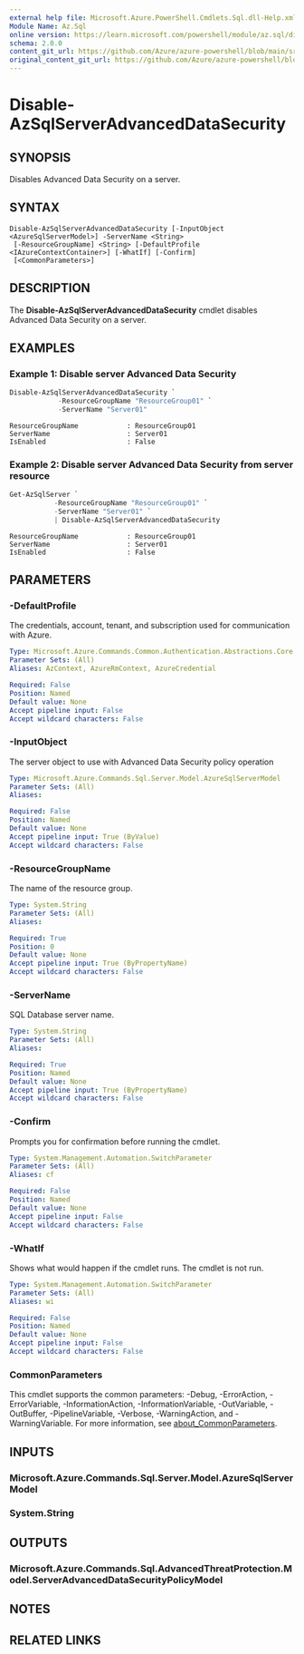 ```yaml
---
external help file: Microsoft.Azure.PowerShell.Cmdlets.Sql.dll-Help.xml
Module Name: Az.Sql
online version: https://learn.microsoft.com/powershell/module/az.sql/disable-azsqlserveradvanceddatasecurity
schema: 2.0.0
content_git_url: https://github.com/Azure/azure-powershell/blob/main/src/Sql/Sql/help/Disable-AzSqlServerAdvancedDataSecurity.md
original_content_git_url: https://github.com/Azure/azure-powershell/blob/main/src/Sql/Sql/help/Disable-AzSqlServerAdvancedDataSecurity.md
---
```


# Disable-AzSqlServerAdvancedDataSecurity

## SYNOPSIS
Disables Advanced Data Security on a server.

## SYNTAX

```
Disable-AzSqlServerAdvancedDataSecurity [-InputObject <AzureSqlServerModel>] -ServerName <String>
 [-ResourceGroupName] <String> [-DefaultProfile <IAzureContextContainer>] [-WhatIf] [-Confirm]
 [<CommonParameters>]
```

## DESCRIPTION
The **Disable-AzSqlServerAdvancedDataSecurity** cmdlet disables Advanced Data Security on a server.

## EXAMPLES

### Example 1: Disable server Advanced Data Security
```powershell
Disable-AzSqlServerAdvancedDataSecurity `
            -ResourceGroupName "ResourceGroup01" `
            -ServerName "Server01"
```

```output
ResourceGroupName	         : ResourceGroup01
ServerName		             : Server01
IsEnabled		             : False
```

### Example 2: Disable server Advanced Data Security from server resource
```powershell
Get-AzSqlServer `
           -ResourceGroupName "ResourceGroup01" `
           -ServerName "Server01" `
           | Disable-AzSqlServerAdvancedDataSecurity
```

```output
ResourceGroupName	         : ResourceGroup01
ServerName		             : Server01
IsEnabled		             : False
```

## PARAMETERS

### -DefaultProfile
The credentials, account, tenant, and subscription used for communication with Azure.

```yaml
Type: Microsoft.Azure.Commands.Common.Authentication.Abstractions.Core.IAzureContextContainer
Parameter Sets: (All)
Aliases: AzContext, AzureRmContext, AzureCredential

Required: False
Position: Named
Default value: None
Accept pipeline input: False
Accept wildcard characters: False
```

### -InputObject
The server object to use with Advanced Data Security policy operation

```yaml
Type: Microsoft.Azure.Commands.Sql.Server.Model.AzureSqlServerModel
Parameter Sets: (All)
Aliases:

Required: False
Position: Named
Default value: None
Accept pipeline input: True (ByValue)
Accept wildcard characters: False
```

### -ResourceGroupName
The name of the resource group.

```yaml
Type: System.String
Parameter Sets: (All)
Aliases:

Required: True
Position: 0
Default value: None
Accept pipeline input: True (ByPropertyName)
Accept wildcard characters: False
```

### -ServerName
SQL Database server name.

```yaml
Type: System.String
Parameter Sets: (All)
Aliases:

Required: True
Position: Named
Default value: None
Accept pipeline input: True (ByPropertyName)
Accept wildcard characters: False
```

### -Confirm
Prompts you for confirmation before running the cmdlet.

```yaml
Type: System.Management.Automation.SwitchParameter
Parameter Sets: (All)
Aliases: cf

Required: False
Position: Named
Default value: None
Accept pipeline input: False
Accept wildcard characters: False
```

### -WhatIf
Shows what would happen if the cmdlet runs.
The cmdlet is not run.

```yaml
Type: System.Management.Automation.SwitchParameter
Parameter Sets: (All)
Aliases: wi

Required: False
Position: Named
Default value: None
Accept pipeline input: False
Accept wildcard characters: False
```

### CommonParameters
This cmdlet supports the common parameters: -Debug, -ErrorAction, -ErrorVariable, -InformationAction, -InformationVariable, -OutVariable, -OutBuffer, -PipelineVariable, -Verbose, -WarningAction, and -WarningVariable. For more information, see [about_CommonParameters](http://go.microsoft.com/fwlink/?LinkID=113216).

## INPUTS

### Microsoft.Azure.Commands.Sql.Server.Model.AzureSqlServerModel

### System.String

## OUTPUTS

### Microsoft.Azure.Commands.Sql.AdvancedThreatProtection.Model.ServerAdvancedDataSecurityPolicyModel

## NOTES

## RELATED LINKS
